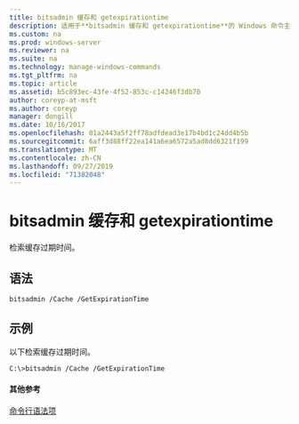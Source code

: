 ```yaml
---
title: bitsadmin 缓存和 getexpirationtime
description: 适用于**bitsadmin 缓存和 getexpirationtime**的 Windows 命令主题-检索缓存过期时间。
ms.custom: na
ms.prod: windows-server
ms.reviewer: na
ms.suite: na
ms.technology: manage-windows-commands
ms.tgt_pltfrm: na
ms.topic: article
ms.assetid: b5c893ec-43fe-4f52-853c-c14246f3db70
author: coreyp-at-msft
ms.author: coreyp
manager: dongill
ms.date: 10/16/2017
ms.openlocfilehash: 01a2443a5f2ff78adfdead3e17b4bd1c24dd4b5b
ms.sourcegitcommit: 6aff3d88ff22ea141a6ea6572a5ad8dd6321f199
ms.translationtype: MT
ms.contentlocale: zh-CN
ms.lasthandoff: 09/27/2019
ms.locfileid: "71382048"
---
```

# <a name="bitsadmin-cache-and-getexpirationtime"></a>bitsadmin 缓存和 getexpirationtime



检索缓存过期时间。

## <a name="syntax"></a>语法

```
bitsadmin /Cache /GetExpirationTime 
```

## <a name="BKMK_examples"></a>示例

以下检索缓存过期时间。
```
C:\>bitsadmin /Cache /GetExpirationTime
```

#### <a name="additional-references"></a>其他参考

[命令行语法项](command-line-syntax-key.md)